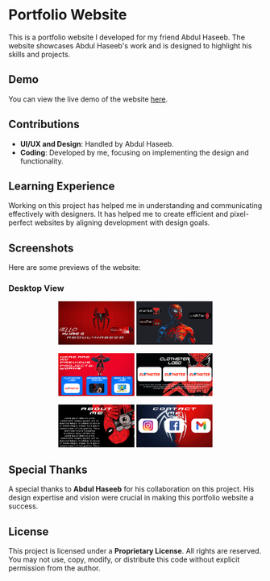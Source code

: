 # Portfolio Website

This is a portfolio website I developed for my friend Abdul Haseeb. The website showcases Abdul Haseeb's work and is designed to highlight his skills and projects.

## Demo

You can view the live demo of the website [here](http://abdulhaseeb.atwebpages.com/).

## Contributions

- **UI/UX and Design**: Handled by Abdul Haseeb.
- **Coding**: Developed by me, focusing on implementing the design and functionality.

## Learning Experience

Working on this project has helped me in understanding and communicating effectively with designers. It has helped me to create efficient and pixel-perfect websites by aligning development with design goals.

## Screenshots

Here are some previews of the website:

### Desktop View

<p align="center">
  <img src="Screens/home.png" alt="Home Page" width="30%">
  <img src="Screens/explore-me.png" alt="Explore Me Page" width="30%">
</p>

<p align="center">
  <img src="Screens/my-projects.png" alt="My Projects Page" width="30%">
  <img src="Screens/project-example.png" alt="Project Example Page" width="30%">
</p>

<p align="center">
  <img src="Screens/about.png" alt="About Page" width="30%">
  <img src="Screens/contact.png" alt="Contact Page" width="30%">
</p>

## Special Thanks

A special thanks to **Abdul Haseeb** for his collaboration on this project. His design expertise and vision were crucial in making this portfolio website a success.

## License

This project is licensed under a **Proprietary License**. All rights are reserved. You may not use, copy, modify, or distribute this code without explicit permission from the author.
